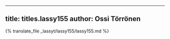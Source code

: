 
---
title: titles.lassy155
author: Ossi Törrönen
---
{% translate_file _lassyt/lassy155/lassy155.md %}